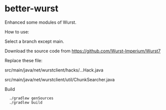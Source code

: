 # better-wurst
Enhanced some modules of Wurst.

How to use:

Select a branch except main.

Download the source code from https://github.com/Wurst-Imperium/Wurst7

Replace these file:

  src/main/java/net/wurstclient/hacks/...Hack.java
  
  src/main/java/net/wurstclient/util/ChunkSearcher.java

Build
```
  ./gradlew genSources
  ./gradlew build
```
